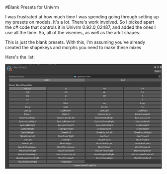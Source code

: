#Blank Presets for Univrm

I was frustrated at how much time I was spending going through setting up my presets on models. It's a lot. There's work involved.
So I picked apart the c# code that controls it in Univrm 0.92.0_02487, and added the ones I use all the time. So, all of the visemes, as well as the arkit shapes.

This is just the blank presets. With this, I'm assuming you've already created the shapekeys and morphs you need to make these mixes

Here's the list:

![all of the presets](all-of-them.png)
